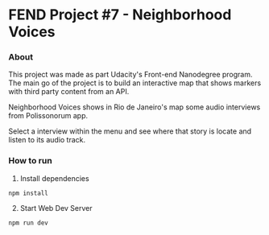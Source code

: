 # FEND Project #7 - Neighborhood Voices

### About

This project was made as part Udacity's Front-end Nanodegree program. The main go of the project is to build an interactive map that shows markers with third party content from an API.

Neighborhood Voices shows in Rio de Janeiro's map some audio interviews from Polissonorum app.

Select a interview within the menu and see where that story is locate and listen to its audio track.

### How to run

1. Install dependencies

```shell
npm install
```

2. Start Web Dev Server

```shell
npm run dev
```